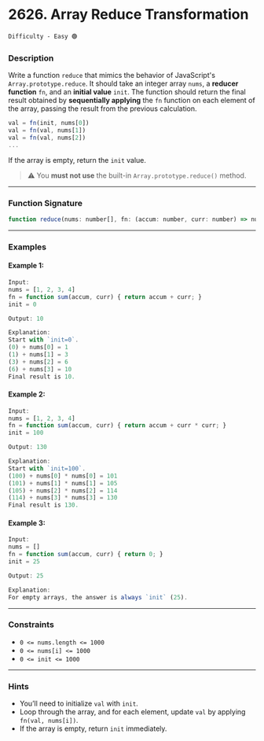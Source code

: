 # 2626. Array Reduce Transformation

`Difficulty - Easy 🟢`

### **Description**

Write a function `reduce` that mimics the behavior of JavaScript's `Array.prototype.reduce`.
It should take an integer array `nums`, a **reducer function** `fn`, and an **initial value** `init`. The function should return the final result obtained by **sequentially applying** the `fn` function on each element of the array, passing the result from the previous calculation.

```js
val = fn(init, nums[0])
val = fn(val, nums[1])
val = fn(val, nums[2])
...
```

If the array is empty, return the `init` value.

> ⚠️ You **must not use** the built-in `Array.prototype.reduce()` method.

---

### **Function Signature**

```js
function reduce(nums: number[], fn: (accum: number, curr: number) => number, init: number): number
```

---

### **Examples**

#### Example 1:

```js
Input:
nums = [1, 2, 3, 4]
fn = function sum(accum, curr) { return accum + curr; }
init = 0

Output: 10

Explanation:
Start with `init=0`.
(0) + nums[0] = 1
(1) + nums[1] = 3
(3) + nums[2] = 6
(6) + nums[3] = 10
Final result is 10.
```

#### Example 2:

```js
Input:
nums = [1, 2, 3, 4]
fn = function sum(accum, curr) { return accum + curr * curr; }
init = 100

Output: 130

Explanation:
Start with `init=100`.
(100) + nums[0] * nums[0] = 101
(101) + nums[1] * nums[1] = 105
(105) + nums[2] * nums[2] = 114
(114) + nums[3] * nums[3] = 130
Final result is 130.
```

#### Example 3:

```js
Input:
nums = []
fn = function sum(accum, curr) { return 0; }
init = 25

Output: 25

Explanation:
For empty arrays, the answer is always `init` (25).
```

---

### **Constraints**

* `0 <= nums.length <= 1000`
* `0 <= nums[i] <= 1000`
* `0 <= init <= 1000`

---

### **Hints**

* You’ll need to initialize `val` with `init`.
* Loop through the array, and for each element, update `val` by applying `fn(val, nums[i])`.
* If the array is empty, return `init` immediately.
